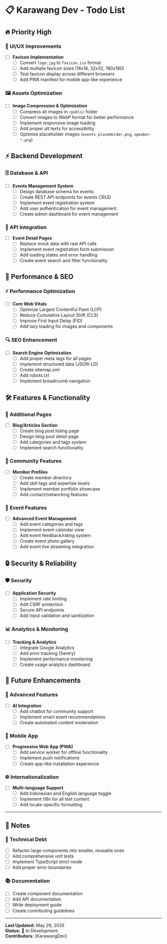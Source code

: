 # 📋 Karawang Dev - Todo List

## 🔥 Priority High

### 🎨 UI/UX Improvements
- [ ] **Favicon Implementation**
  - [ ] Convert `logo.jpg` to `favicon.ico` format
  - [ ] Add multiple favicon sizes (16x16, 32x32, 180x180)
  - [ ] Test favicon display across different browsers
  - [ ] Add PWA manifest for mobile app-like experience

### 🖼️ Assets Optimization
- [ ] **Image Compression & Optimization**
  - [ ] Compress all images in `/public` folder
  - [ ] Convert images to WebP format for better performance
  - [ ] Implement responsive image loading
  - [ ] Add proper alt texts for accessibility
  - [ ] Optimize placeholder images (`events-placeHolder.png`, `speaker-*.png`)

## ⚡ Backend Development

### 🗄️ Database & API
- [ ] **Events Management System**
  - [ ] Design database schema for events
  - [ ] Create REST API endpoints for events CRUD
  - [ ] Implement event registration system
  - [ ] Add user authentication for event management
  - [ ] Create admin dashboard for event management

### 🔗 API Integration
- [ ] **Event Detail Pages**
  - [ ] Replace mock data with real API calls
  - [ ] Implement event registration form submission
  - [ ] Add loading states and error handling
  - [ ] Create event search and filter functionality

## 🚀 Performance & SEO

### ⚡ Performance Optimization
- [ ] **Core Web Vitals**
  - [ ] Optimize Largest Contentful Paint (LCP)
  - [ ] Reduce Cumulative Layout Shift (CLS)
  - [ ] Improve First Input Delay (FID)
  - [ ] Add lazy loading for images and components

### 🔍 SEO Enhancement
- [ ] **Search Engine Optimization**
  - [ ] Add proper meta tags for all pages
  - [ ] Implement structured data (JSON-LD)
  - [ ] Create sitemap.xml
  - [ ] Add robots.txt
  - [ ] Implement breadcrumb navigation

## 🛠️ Features & Functionality

### 📱 Additional Pages
- [ ] **Blog/Articles Section**
  - [ ] Create blog post listing page
  - [ ] Design blog post detail page
  - [ ] Add categories and tags system
  - [ ] Implement search functionality

### 👥 Community Features
- [ ] **Member Profiles**
  - [ ] Create member directory
  - [ ] Add skill tags and expertise levels
  - [ ] Implement member portfolio showcase
  - [ ] Add contact/networking features

### 📅 Event Features
- [ ] **Advanced Event Management**
  - [ ] Add event categories and tags
  - [ ] Implement event calendar view
  - [ ] Add event feedback/rating system
  - [ ] Create event photo gallery
  - [ ] Add event live streaming integration

## 🔒 Security & Reliability

### 🛡️ Security
- [ ] **Application Security**
  - [ ] Implement rate limiting
  - [ ] Add CSRF protection
  - [ ] Secure API endpoints
  - [ ] Add input validation and sanitization

### 📊 Analytics & Monitoring
- [ ] **Tracking & Analytics**
  - [ ] Integrate Google Analytics
  - [ ] Add error tracking (Sentry)
  - [ ] Implement performance monitoring
  - [ ] Create usage analytics dashboard

## 🎯 Future Enhancements

### 🤖 Advanced Features
- [ ] **AI Integration**
  - [ ] Add chatbot for community support
  - [ ] Implement smart event recommendations
  - [ ] Create automated content moderation

### 📱 Mobile App
- [ ] **Progressive Web App (PWA)**
  - [ ] Add service worker for offline functionality
  - [ ] Implement push notifications
  - [ ] Create app-like installation experience

### 🌐 Internationalization
- [ ] **Multi-language Support**
  - [ ] Add Indonesian and English language toggle
  - [ ] Implement i18n for all text content
  - [ ] Add locale-specific formatting

---

## 📝 Notes

### 🔧 Technical Debt
- [ ] Refactor large components into smaller, reusable ones
- [ ] Add comprehensive unit tests
- [ ] Implement TypeScript strict mode
- [ ] Add proper error boundaries

### 📚 Documentation
- [ ] Create component documentation
- [ ] Add API documentation
- [ ] Write deployment guide
- [ ] Create contributing guidelines

---

**Last Updated:** May 29, 2025  
**Status:** 🚧 In Development  
**Contributors:** [KarawangDev]

<!-- 
Legend:
🔥 High Priority
⚡ Medium Priority  
🎯 Future/Low Priority
✅ Completed
🚧 In Progress
❌ Blocked
-->